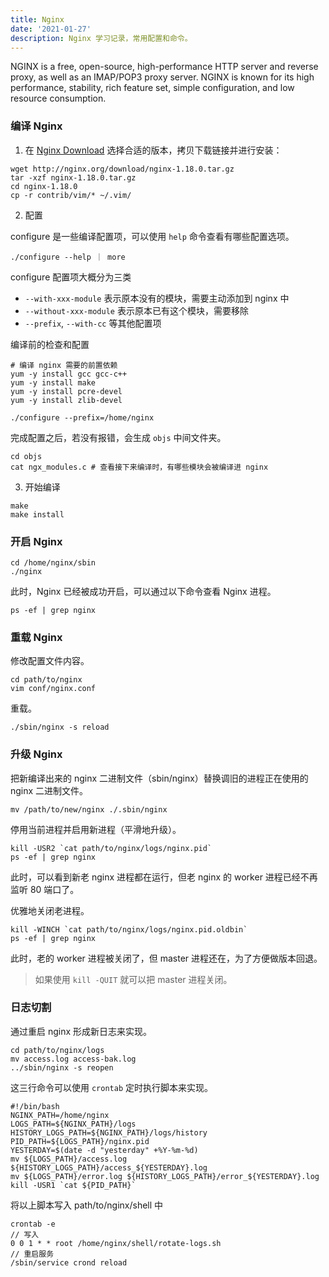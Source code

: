 ```yaml
---
title: Nginx
date: '2021-01-27'
description: Nginx 学习记录，常用配置和命令。
---
```


NGINX is a free, open-source, high-performance HTTP server and reverse proxy, as well as an IMAP/POP3 proxy server. NGINX is known for its high performance, stability, rich feature set, simple configuration, and low resource consumption.

### 编译 Nginx

1. 在 [Nginx Download](http://nginx.org/en/download.html) 选择合适的版本，拷贝下载链接并进行安装：

```shell
wget http://nginx.org/download/nginx-1.18.0.tar.gz
tar -xzf nginx-1.18.0.tar.gz
cd nginx-1.18.0
cp -r contrib/vim/* ~/.vim/
```

2. 配置

configure 是一些编译配置项，可以使用 `help` 命令查看有哪些配置选项。

```shell
./configure --help ｜ more
```

configure 配置项大概分为三类

- `--with-xxx-module` 表示原本没有的模块，需要主动添加到 nginx 中
- `--without-xxx-module` 表示原本已有这个模块，需要移除
- `--prefix`, `--with-cc` 等其他配置项

编译前的检查和配置

```shell
# 编译 nginx 需要的前置依赖
yum -y install gcc gcc-c++
yum -y install make
yum -y install pcre-devel
yum -y install zlib-devel

./configure --prefix=/home/nginx
```

完成配置之后，若没有报错，会生成 `objs` 中间文件夹。

```shell
cd objs
cat ngx_modules.c # 查看接下来编译时，有哪些模块会被编译进 nginx
```

3. 开始编译

```shell
make
make install
```

### 开启 Nginx

```shell
cd /home/nginx/sbin
./nginx
```

此时，Nginx 已经被成功开启，可以通过以下命令查看 Nginx 进程。

```shell
ps -ef | grep nginx
```

### 重载 Nginx

修改配置文件内容。

```shell
cd path/to/nginx
vim conf/nginx.conf
```

重载。

```shell
./sbin/nginx -s reload
```

### 升级 Nginx

把新编译出来的 nginx 二进制文件（sbin/nginx）替换调旧的进程正在使用的 nginx 二进制文件。

```shell
mv /path/to/new/nginx ./.sbin/nginx
```

停用当前进程并启用新进程（平滑地升级）。

```shell
kill -USR2 `cat path/to/nginx/logs/nginx.pid`
ps -ef | grep nginx
```

此时，可以看到新老 nginx 进程都在运行，但老 nginx 的 worker 进程已经不再监听 80 端口了。

优雅地关闭老进程。

```shell
kill -WINCH `cat path/to/nginx/logs/nginx.pid.oldbin`
ps -ef | grep nginx
```

此时，老的 worker 进程被关闭了，但 master 进程还在，为了方便做版本回退。

> 如果使用 `kill -QUIT` 就可以把 master 进程关闭。

### 日志切割

通过重启 nginx 形成新日志来实现。

```shell
cd path/to/nginx/logs
mv access.log access-bak.log
../sbin/nginx -s reopen
```

这三行命令可以使用 `crontab` 定时执行脚本来实现。

```shell
#!/bin/bash
NGINX_PATH=/home/nginx
LOGS_PATH=${NGINX_PATH}/logs
HISTORY_LOGS_PATH=${NGINX_PATH}/logs/history
PID_PATH=${LOGS_PATH}/nginx.pid
YESTERDAY=$(date -d "yesterday" +%Y-%m-%d)
mv ${LOGS_PATH}/access.log ${HISTORY_LOGS_PATH}/access_${YESTERDAY}.log
mv ${LOGS_PATH}/error.log ${HISTORY_LOGS_PATH}/error_${YESTERDAY}.log
kill -USR1 `cat ${PID_PATH}`
```

将以上脚本写入 path/to/nginx/shell 中

```shell
crontab -e
// 写入
0 0 1 * * root /home/nginx/shell/rotate-logs.sh
// 重启服务
/sbin/service crond reload
```
